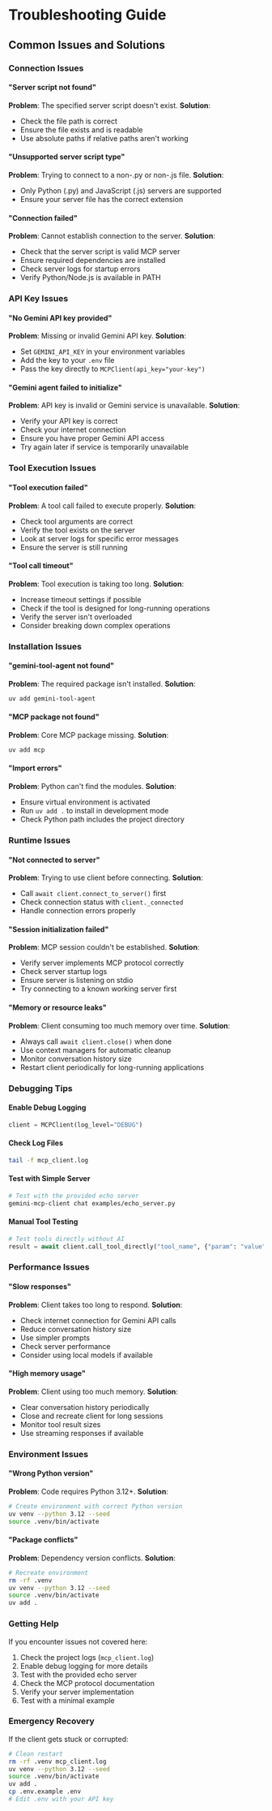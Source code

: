 # Troubleshooting Guide

## Common Issues and Solutions

### Connection Issues

#### "Server script not found"
**Problem**: The specified server script doesn't exist.
**Solution**: 
- Check the file path is correct
- Ensure the file exists and is readable
- Use absolute paths if relative paths aren't working

#### "Unsupported server script type"
**Problem**: Trying to connect to a non-.py or non-.js file.
**Solution**: 
- Only Python (.py) and JavaScript (.js) servers are supported
- Ensure your server file has the correct extension

#### "Connection failed"
**Problem**: Cannot establish connection to the server.
**Solution**:
- Check that the server script is valid MCP server
- Ensure required dependencies are installed
- Check server logs for startup errors
- Verify Python/Node.js is available in PATH

### API Key Issues

#### "No Gemini API key provided"
**Problem**: Missing or invalid Gemini API key.
**Solution**:
- Set `GEMINI_API_KEY` in your environment variables
- Add the key to your `.env` file
- Pass the key directly to `MCPClient(api_key="your-key")`

#### "Gemini agent failed to initialize"
**Problem**: API key is invalid or Gemini service is unavailable.
**Solution**:
- Verify your API key is correct
- Check your internet connection
- Ensure you have proper Gemini API access
- Try again later if service is temporarily unavailable

### Tool Execution Issues

#### "Tool execution failed"
**Problem**: A tool call failed to execute properly.
**Solution**:
- Check tool arguments are correct
- Verify the tool exists on the server
- Look at server logs for specific error messages
- Ensure the server is still running

#### "Tool call timeout"
**Problem**: Tool execution is taking too long.
**Solution**:
- Increase timeout settings if possible
- Check if the tool is designed for long-running operations
- Verify the server isn't overloaded
- Consider breaking down complex operations

### Installation Issues

#### "gemini-tool-agent not found"
**Problem**: The required package isn't installed.
**Solution**:
```bash
uv add gemini-tool-agent
```

#### "MCP package not found"
**Problem**: Core MCP package missing.
**Solution**:
```bash
uv add mcp
```

#### "Import errors"
**Problem**: Python can't find the modules.
**Solution**:
- Ensure virtual environment is activated
- Run `uv add .` to install in development mode
- Check Python path includes the project directory

### Runtime Issues

#### "Not connected to server"
**Problem**: Trying to use client before connecting.
**Solution**:
- Call `await client.connect_to_server()` first
- Check connection status with `client._connected`
- Handle connection errors properly

#### "Session initialization failed"
**Problem**: MCP session couldn't be established.
**Solution**:
- Verify server implements MCP protocol correctly
- Check server startup logs
- Ensure server is listening on stdio
- Try connecting to a known working server first

#### "Memory or resource leaks"
**Problem**: Client consuming too much memory over time.
**Solution**:
- Always call `await client.close()` when done
- Use context managers for automatic cleanup
- Monitor conversation history size
- Restart client periodically for long-running applications

### Debugging Tips

#### Enable Debug Logging
```python
client = MCPClient(log_level="DEBUG")
```

#### Check Log Files
```bash
tail -f mcp_client.log
```

#### Test with Simple Server
```bash
# Test with the provided echo server
gemini-mcp-client chat examples/echo_server.py
```

#### Manual Tool Testing
```python
# Test tools directly without AI
result = await client.call_tool_directly("tool_name", {"param": "value"})
```

### Performance Issues

#### "Slow responses"
**Problem**: Client takes too long to respond.
**Solution**:
- Check internet connection for Gemini API calls
- Reduce conversation history size
- Use simpler prompts
- Check server performance
- Consider using local models if available

#### "High memory usage"
**Problem**: Client using too much memory.
**Solution**:
- Clear conversation history periodically
- Close and recreate client for long sessions
- Monitor tool result sizes
- Use streaming responses if available

### Environment Issues

#### "Wrong Python version"
**Problem**: Code requires Python 3.12+.
**Solution**:
```bash
# Create environment with correct Python version
uv venv --python 3.12 --seed
source .venv/bin/activate
```

#### "Package conflicts"
**Problem**: Dependency version conflicts.
**Solution**:
```bash
# Recreate environment
rm -rf .venv
uv venv --python 3.12 --seed
source .venv/bin/activate
uv add .
```

### Getting Help

If you encounter issues not covered here:

1. Check the project logs (`mcp_client.log`)
2. Enable debug logging for more details
3. Test with the provided echo server
4. Check the MCP protocol documentation
5. Verify your server implementation
6. Test with a minimal example

### Emergency Recovery

If the client gets stuck or corrupted:

```bash
# Clean restart
rm -rf .venv mcp_client.log
uv venv --python 3.12 --seed
source .venv/bin/activate
uv add .
cp .env.example .env
# Edit .env with your API key
```
